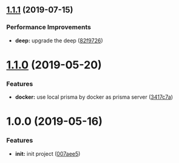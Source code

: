## [1.1.1](https://github.com/crown3/GraphQL-Server-Node-TS/compare/v1.1.0...v1.1.1) (2019-07-15)


### Performance Improvements

* **deep:** upgrade the deep ([82f9726](https://github.com/crown3/GraphQL-Server-Node-TS/commit/82f9726))

# [1.1.0](https://github.com/crown3/GraphQL-Server-Node-TS/compare/v1.0.0...v1.1.0) (2019-05-20)


### Features

* **docker:** use local prisma by docker as prisma server ([3417c7a](https://github.com/crown3/GraphQL-Server-Node-TS/commit/3417c7a))

# 1.0.0 (2019-05-16)


### Features

* **init:** init project ([007aee5](https://github.com/crown3/GraphQL-Server-Node-TS/commit/007aee5))
